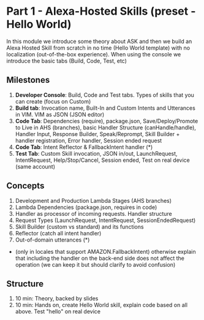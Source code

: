 # Part 1 - Alexa-Hosted Skills (preset - Hello World)

In this module we introduce some theory about ASK and then we build an Alexa Hosted Skill from scratch in no time (Hello World template) with no localization (out-of-the-box experience). When using the console we introduce the basic tabs (Build, Code, Test, etc)

## Milestones

1. **Developer Console**: Build, Code and Test tabs. Types of skills that you can create (focus on Custom)
2. **Build tab**: Invocation name, Built-In and Custom Intents and Utterances in VIM. VIM as JSON (JSON editor)
3. **Code Tab**: Dependencies (require), package.json, Save/Deploy/Promote to Live in AHS (branches), basic Handler Structure (canHandle/handle), Handler Input, Response Builder, Speak/Reprompt, Skill Builder + handler registration, Error handler, Session ended request
4. **Code Tab**: Intent Reflector & FallbackIntent handler (*)
5. **Test Tab**: Custom Skill invocation, JSON in/out, LaunchRequest, IntentRequest, Help/Stop/Cancel, Session ended, Test on real device (same account)

## Concepts

1. Development and Production Lambda Stages (AHS branches)
2. Lambda Dependencies (package.json, requires in code)
3. Handler as processor of incoming requests. Handler structure
4. Request Types (LaunchRequest, IntentRequest, SessionEndedRequest)
5. Skill Builder (custom vs standard) and its functions
6. Reflector (catch all intent handler)
7. Out-of-domain utterances (*)

* (only in locales that support AMAZON.FallbackIntent) otherwise explain that including the handler on the back-end side does not affect the operation (we can keep it but should clarify to avoid confusion)

## Structure

1. 10 min: Theory, backed by slides
2. 10 min: Hands on, create Hello World skill, explain code based on all above. Test "hello" on real device